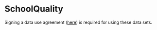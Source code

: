 # SchoolQuality

Signing a data use agreement ([here](https://docs.google.com/forms/d/e/1FAIpQLSdJf3HtPCX3neFc8x4mF1dc5f136vrYnsK6UQxGh79nDJIcWw/viewform?usp=sf_link)) is required for using these data sets.
